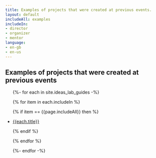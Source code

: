 ```yaml
---
title: Examples of projects that were created at previous events.
layout: default
includeAll: examples
includeIn:
- director
- organizer
- mentor
language:
- en-gb
- en-us
---
```


## Examples of projects that were created at previous events

<ul>
{%- for each in site.ideas_lab_guides -%}

{% for item in each.includeIn %}

{% if item == {{page.includeAll}} then %}

<li><a href="{{each.url}}">{{each.title}}</a></li>

{% endif %}

{% endfor %}

{%- endfor -%}
</ul>